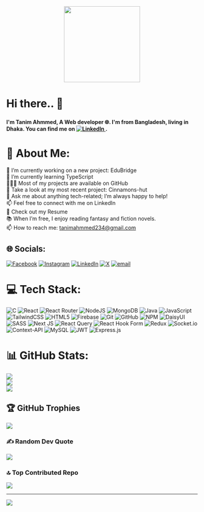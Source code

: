 <div align="center">
  <img height="200" src="https://i.ibb.co.com/M7r56wP/cover-me.jpg](https://www.amigoscode.com/assets/thumbnails/courses/full-stack-professional.webp"  />
</div>

###

<h1 align="left">Hi there.. 👋</h1>

###

<h4 align="left">I'm Tanim Ahmmed, A Web developer  🌐. I'm from Bangladesh, living in Dhaka. You can find me on <a href="https://linkedin.com/in/tanim-ahmmed">
  <img src="https://img.shields.io/badge/LinkedIn-%230077B5.svg?logo=linkedin&logoColor=white" alt="LinkedIn">
</a> .</h4>

###

# 💫 About Me:
 🔭 I’m currently working on a new project: EduBridge<br>🌱 I’m currently learning TypeScript<br>👨🏻‍💻 Most of my projects are available on GitHub<br>🚀 Take a look at my most recent project: Cinnamons-hut<br>💬 Ask me about anything tech-related; I’m always happy to help!<br>📫 Feel free to connect with me on LinkedIn<br>📝 Check out my Resume<br>📚 When I’m free, I enjoy reading fantasy and fiction novels.<br>📫 How to reach me: tanimahmmed234@gmail.com


## 🌐 Socials:
[![Facebook](https://img.shields.io/badge/Facebook-%231877F2.svg?logo=Facebook&logoColor=white)](https://facebook.com/Tanim.ahmmed123) [![Instagram](https://img.shields.io/badge/Instagram-%23E4405F.svg?logo=Instagram&logoColor=white)](https://instagram.com/tanim.ahmmed) [![LinkedIn](https://img.shields.io/badge/LinkedIn-%230077B5.svg?logo=linkedin&logoColor=white)](https://linkedin.com/in/tanim-ahmmed) [![X](https://img.shields.io/badge/X-black.svg?logo=X&logoColor=white)](https://x.com/Tanim_Ahmeed) [![email](https://img.shields.io/badge/Email-D14836?logo=gmail&logoColor=white)](mailto:tanimahmmed234@gmail.com) 

# 💻 Tech Stack:
![C](https://img.shields.io/badge/c-%2300599C.svg?style=for-the-badge&logo=c&logoColor=white) ![React](https://img.shields.io/badge/react-%2320232a.svg?style=for-the-badge&logo=react&logoColor=%2361DAFB) ![React Router](https://img.shields.io/badge/React_Router-CA4245?style=for-the-badge&logo=react-router&logoColor=white) ![NodeJS](https://img.shields.io/badge/node.js-6DA55F?style=for-the-badge&logo=node.js&logoColor=white) ![MongoDB](https://img.shields.io/badge/MongoDB-%234ea94b.svg?style=for-the-badge&logo=mongodb&logoColor=white) ![Java](https://img.shields.io/badge/java-%23ED8B00.svg?style=for-the-badge&logo=openjdk&logoColor=white) ![JavaScript](https://img.shields.io/badge/javascript-%23323330.svg?style=for-the-badge&logo=javascript&logoColor=%23F7DF1E) ![TailwindCSS](https://img.shields.io/badge/tailwindcss-%2338B2AC.svg?style=for-the-badge&logo=tailwind-css&logoColor=white) ![HTML5](https://img.shields.io/badge/html5-%23E34F26.svg?style=for-the-badge&logo=html5&logoColor=white) ![Firebase](https://img.shields.io/badge/firebase-%23039BE5.svg?style=for-the-badge&logo=firebase) ![Git](https://img.shields.io/badge/git-%23F05033.svg?style=for-the-badge&logo=git&logoColor=white) ![GitHub](https://img.shields.io/badge/github-%23121011.svg?style=for-the-badge&logo=github&logoColor=white) ![NPM](https://img.shields.io/badge/NPM-%23CB3837.svg?style=for-the-badge&logo=npm&logoColor=white) ![DaisyUI](https://img.shields.io/badge/daisyui-5A0EF8?style=for-the-badge&logo=daisyui&logoColor=white) ![SASS](https://img.shields.io/badge/SASS-hotpink.svg?style=for-the-badge&logo=SASS&logoColor=white) ![Next JS](https://img.shields.io/badge/Next-black?style=for-the-badge&logo=next.js&logoColor=white) ![React Query](https://img.shields.io/badge/-React%20Query-FF4154?style=for-the-badge&logo=react%20query&logoColor=white) ![React Hook Form](https://img.shields.io/badge/React%20Hook%20Form-%23EC5990.svg?style=for-the-badge&logo=reacthookform&logoColor=white) ![Redux](https://img.shields.io/badge/redux-%23593d88.svg?style=for-the-badge&logo=redux&logoColor=white) ![Socket.io](https://img.shields.io/badge/Socket.io-black?style=for-the-badge&logo=socket.io&badgeColor=010101) ![Context-API](https://img.shields.io/badge/Context--Api-000000?style=for-the-badge&logo=react) ![MySQL](https://img.shields.io/badge/mysql-4479A1.svg?style=for-the-badge&logo=mysql&logoColor=white) ![JWT](https://img.shields.io/badge/JWT-black?style=for-the-badge&logo=JSON%20web%20tokens) ![Express.js](https://img.shields.io/badge/express.js-%23404d59.svg?style=for-the-badge&logo=express&logoColor=%2361DAFB)
# 📊 GitHub Stats:
![](https://github-readme-stats.vercel.app/api?username=Tanim-Ahmmed&theme=dark&hide_border=false&include_all_commits=false&count_private=false)<br/>
![](https://github-readme-streak-stats.herokuapp.com/?user=Tanim-Ahmmed&theme=dark&hide_border=false)<br/>
![](https://github-readme-stats.vercel.app/api/top-langs/?username=Tanim-Ahmmed&theme=dark&hide_border=false&include_all_commits=false&count_private=false&layout=compact)

## 🏆 GitHub Trophies
![](https://github-profile-trophy.vercel.app/?username=Tanim-Ahmmed&theme=radical&no-frame=false&no-bg=true&margin-w=4)

### ✍️ Random Dev Quote
![](https://quotes-github-readme.vercel.app/api?type=horizontal&theme=radical)

### 🔝 Top Contributed Repo
![](https://github-contributor-stats.vercel.app/api?username=Tanim-Ahmmed&limit=5&theme=dark&combine_all_yearly_contributions=true)

---
[![](https://visitcount.itsvg.in/api?id=Tanim-Ahmmed&icon=0&color=0)](https://visitcount.itsvg.in)

<!-- Proudly created with GPRM ( https://gprm.itsvg.in ) -->

